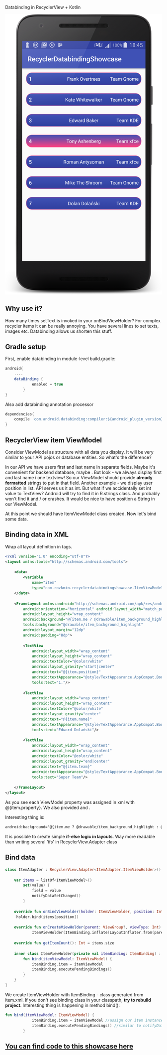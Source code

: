 Databinding in RecyclerView + Kotlin

![Screenshot](https://raw.githubusercontent.com/rozkminiacz/RecyclerDatabinding/master/screenshot.png)

## Why use it?
How many times setText is invoked in your onBindViewHolder? 
For complex recycler items it can be really annoying. 
You have several lines to set texts, images etc. 
Databinding allows us shorten this stuff.

## Gradle setup

First, enable databinding in module-level build.gradle:
```groovy
android{
    ....
    dataBinding {
            enabled = true
        }
}
```

Also add databinding annotation processor
```groovy
dependencies{
    compile 'com.android.databinding:compiler:${android_plugin_version}'
}

```

## RecyclerView item ViewModel

Consider ViewModel as structure with all data you display. 
It will be very similar to your API pojos or database entities.
So what's the difference? 

In our API we have users first and last name in separate fields. 
Maybe it's convenient for backend database, 
maybe <any other reason why backend guys structured responses that way>. 
But look - we always display first and last name i one textview! 
So our ViewModel should provide **already formatted** strings to put in that field. 
Another example - we display user position in list. API serves us it as int. 
But what if we accidentally set int value to TextView? Android will try to find it in R.strings class. And probably won't find it and / or crashes. It would be nice to have position a String in our ViewModel. 

At this point we should have ItemViewModel class created. Now let's bind some data. 

## Binding data in XML
Wrap all layout definition in <layout></layout> tags.

```xml
<?xml version="1.0" encoding="utf-8"?>
<layout xmlns:tools="http://schemas.android.com/tools">

    <data>
        <variable
            name="item"
            type="com.rozkmin.recyclerdatabindingshowcase.ItemViewModel"/>
    </data>

    <FrameLayout xmlns:android="http://schemas.android.com/apk/res/android"
        android:orientation="horizontal" android:layout_width="match_parent"
        android:layout_height="wrap_content"
        android:background="@{item.me ? @drawable/item_background_highlight : @drawable/item_background_normal}"
        tools:background="@drawable/item_background_highlight"
        android:layout_margin="12dp"
        android:padding="8dp">

        <TextView
            android:layout_width="wrap_content"
            android:layout_height="wrap_content"
            android:textColor="@color/white"
            android:layout_gravity="start|center"
            android:text="@{item.position}"
            android:textAppearance="@style/TextAppearance.AppCompat.Body2"
            tools:text="1."/>

        <TextView
            android:layout_width="wrap_content"
            android:layout_height="wrap_content"
            android:textColor="@color/white"
            android:layout_gravity="center"
            android:text="@{item.name}"
            android:textAppearance="@style/TextAppearance.AppCompat.Body1"
            tools:text="Edward Dolański"/>

        <TextView
            android:layout_width="wrap_content"
            android:layout_height="wrap_content"
            android:textColor="@color/white"
            android:layout_gravity="end|center"
            android:text="@{item.team}"
            android:textAppearance="@style/TextAppearance.AppCompat.Body1"
            tools:text="Super Team"/>

    </FrameLayout>
</layout>
```

As you see each ViewModel property was assigned in xml with @{item.property}. We also provided <data/> and <variable>. 

Interesting thing is:

```xml
android:background="@{item.me ? @drawable/item_background_highlight : @drawable/item_background_normal}"
```

It is possible to create simple **if-else logic in layouts**. 
Way more readable than writing several 'ifs' in RecyclerView.Adapter class

## Bind data
```kotlin
class ItemAdapter : RecyclerView.Adapter<ItemAdapter.ItemViewHolder>() {

    var items = listOf<ItemViewModel>()
        set(value) {
            field = value
            notifyDataSetChanged()
        }

    override fun onBindViewHolder(holder: ItemViewHolder, position: Int) =
     holder.bind(items[position])

    override fun onCreateViewHolder(parent: ViewGroup?, viewType: Int): ItemViewHolder =
            ItemViewHolder(ItemBinding.inflate(LayoutInflater.from(parent?.context), parent, false))

    override fun getItemCount(): Int = items.size

    inner class ItemViewHolder(private val itemBinding: ItemBinding) : RecyclerView.ViewHolder(itemBinding.root) {
        fun bind(itemViewModel: ItemViewModel) {
            itemBinding.item = itemViewModel
            itemBinding.executePendingBindings()
        }
    }
}
```

We create ItemViewHolder with ItemBinding - class generated from item.xml. If you don't see binding class in your classpath, **try to rebuild project**.
Interesting thing is happening in method bind():

```kotlin
fun bind(itemViewModel: ItemViewModel) {
            itemBinding.item = itemViewModel //assign our item instance to generated class
            itemBinding.executePendingBindings() //similar to notifyDataSetChanged()
        }
```

## [You can find code to this showcase here](https://github.com/rozkminiacz/RecyclerDatabinding)

